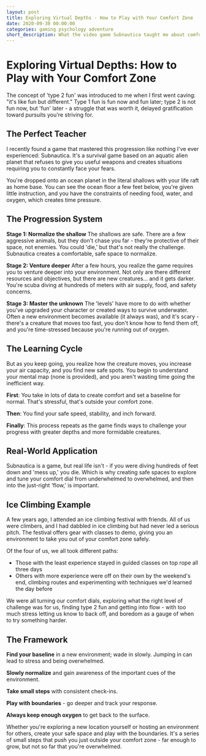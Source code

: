 ```yaml
---
layout: post
title: Exploring Virtual Depths - How to Play with Your Comfort Zone
date: 2020-09-30 00:00:00
categories: gaming psychology adventure
short_description: What the video game Subnautica taught me about comfort zones, type 2 fun, and finding the right level of challenge for growth.
---
```


# Exploring Virtual Depths: How to Play with Your Comfort Zone

The concept of 'type 2 fun' was introduced to me when I first went caving: "it's like fun but different." Type 1 fun is fun now and fun later; type 2 is not fun now, but 'fun' later - a struggle that was worth it, delayed gratification toward pursuits you're striving for.

## The Perfect Teacher

I recently found a game that mastered this progression like nothing I've ever experienced: Subnautica. It's a survival game based on an aquatic alien planet that refuses to give you useful weapons and creates situations requiring you to constantly face your fears.

You're dropped onto an ocean planet in the literal shallows with your life raft as home base. You can see the ocean floor a few feet below, you're given little instruction, and you have the constraints of needing food, water, and oxygen, which creates time pressure.

## The Progression System

**Stage 1: Normalize the shallow**
The shallows are safe. There are a few aggressive animals, but they don't chase you far - they're protective of their space, not enemies. You could 'die,' but that's not really the challenge. Subnautica creates a comfortable, safe space to normalize.

**Stage 2: Venture deeper**
After a few hours, you realize the game requires you to venture deeper into your environment. Not only are there different resources and objectives, but there are new creatures... and it gets darker. You're scuba diving at hundreds of meters with air supply, food, and safety concerns.

**Stage 3: Master the unknown**
The 'levels' have more to do with whether you've upgraded your character or created ways to survive underwater. Often a new environment becomes available (it always was), and it's scary - there's a creature that moves too fast, you don't know how to fend them off, and you're time-stressed because you're running out of oxygen.

## The Learning Cycle

But as you keep going, you realize how the creature moves, you increase your air capacity, and you find new safe spots. You begin to understand your mental map (none is provided), and you aren't wasting time going the inefficient way.

**First**: You take in lots of data to create comfort and set a baseline for normal. That's stressful, that's outside your comfort zone.

**Then**: You find your safe speed, stability, and inch forward.

**Finally**: This process repeats as the game finds ways to challenge your progress with greater depths and more formidable creatures.

## Real-World Application

Subnautica is a game, but real life isn't - if you were diving hundreds of feet down and 'mess up,' you die. Which is why creating safe spaces to explore and tune your comfort dial from underwhelmed to overwhelmed, and then into the just-right 'flow,' is important.

## Ice Climbing Example

A few years ago, I attended an ice climbing festival with friends. All of us were climbers, and I had dabbled in ice climbing but had never led a serious pitch. The festival offers gear with classes to demo, giving you an environment to take you out of your comfort zone safely.

Of the four of us, we all took different paths:
- Those with the least experience stayed in guided classes on top rope all three days
- Others with more experience were off on their own by the weekend's end, climbing routes and experimenting with techniques we'd learned the day before

We were all turning our comfort dials, exploring what the right level of challenge was for us, finding type 2 fun and getting into flow - with too much stress letting us know to back off, and boredom as a gauge of when to try something harder.

## The Framework

**Find your baseline** in a new environment; wade in slowly. Jumping in can lead to stress and being overwhelmed.

**Slowly normalize** and gain awareness of the important cues of the environment.

**Take small steps** with consistent check-ins.

**Play with boundaries** - go deeper and track your response.

**Always keep enough oxygen** to get back to the surface.

Whether you're exploring a new location yourself or hosting an environment for others, create your safe space and play with the boundaries. It's a series of small steps that push you just outside your comfort zone - far enough to grow, but not so far that you're overwhelmed.